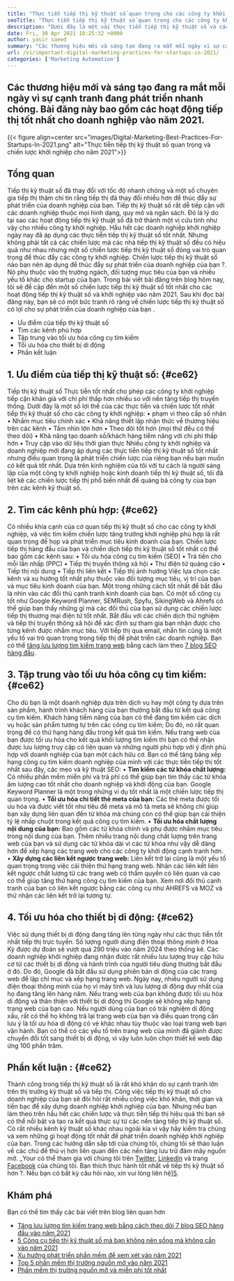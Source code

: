 ```yaml
---
title: "Thực tiễn tiếp thị kỹ thuật số quan trọng cho các công ty khởi nghiệp vào năm 2021" 
seoTitle: "Thực tiễn tiếp thị kỹ thuật số quan trọng cho các công ty khởi nghiệp vào năm 2021" 
description: "Dưới đây là một vài thực tiễn tiếp thị kỹ thuật số và các chiến lược tiếp thị kỹ thuật số tốt nhất cho các công ty khởi nghiệp và xu hướng kinh doanh mà chúng ta sẽ thấy vào năm 2021." 
date: Fri, 30 Apr 2021 18:25:32 +0000
author: yasir saeed
summary: "Các thương hiệu mới và sáng tạo đang ra mắt mỗi ngày vì sự cạnh tranh đang phát triển nhanh chóng. Bài đăng này bao gồm các hoạt động tiếp thị tốt nhất cho doanh nghiệp vào năm 2021." 
url: /vi/important-digital-marketing-practices-for-startups-in-2021/
categories: ['Marketing Automation']
---
```


## Các thương hiệu mới và sáng tạo đang ra mắt mỗi ngày vì sự cạnh tranh đang phát triển nhanh chóng. Bài đăng này bao gồm các hoạt động tiếp thị tốt nhất cho doanh nghiệp vào năm 2021.

{{< figure align=center src="images/Digital-Marketing-Best-Practices-For-Startups-In-2021.png" alt="Thực tiễn tiếp thị kỹ thuật số quan trọng và chiến lược khởi nghiệp cho năm 2021">}}


## **Tổng quan** 
Tiếp thị kỹ thuật số đã thay đổi với tốc độ nhanh chóng và một số chuyên gia tiếp thị thậm chí tin rằng tiếp thị đã thay đổi nhiều hơn để thúc đẩy sự phát triển của doanh nghiệp của bạn. Tiếp thị kỹ thuật số rất dễ tiếp cận với các doanh nghiệp thuộc mọi hình dạng, quy mô và ngân sách. Đó là lý do tại sao các hoạt động tiếp thị kỹ thuật số đã trở thành một vị cứu tinh như vậy cho nhiều công ty khởi nghiệp.
Hầu hết các doanh nghiệp khởi nghiệp ngày nay đã áp dụng các thực tiễn tiếp thị kỹ thuật số tốt nhất. Nhưng không phải tất cả các chiến lược mà các nhà tiếp thị kỹ thuật số đều có hiệu quả như nhau nhưng một số chiến lược tiếp thị kỹ thuật số đóng vai trò quan trọng để thúc đẩy các công ty khởi nghiệp. Chiến lược tiếp thị kỹ thuật số nào bạn nên áp dụng để thúc đẩy sự phát triển của doanh nghiệp của bạn ?. Nó phụ thuộc vào thị trường ngách, đối tượng mục tiêu của bạn và nhiều yếu tố khác cho startup của bạn.
Trong bài viết bài đăng trên blog hôm nay, tôi sẽ đề cập đến một số chiến lược tiếp thị kỹ thuật số tốt nhất cho các hoạt động tiếp thị kỹ thuật số và khởi nghiệp vào năm 2021. Sau khi đọc bài đăng này, bạn sẽ có một bức tranh rõ ràng về chiến lược tiếp thị kỹ thuật số có lợi cho sự phát triển của doanh nghiệp của bạn .
  * Ưu điểm của tiếp thị kỹ thuật số
  * Tìm các kênh phù hợp
  * Tập trung vào tối ưu hóa công cụ tìm kiếm
  * Tối ưu hóa cho thiết bị di động
  * Phần kết luận

## 1. **Ưu điểm của tiếp thị kỹ thuật số:**  {#ce62}

Tiếp thị kỹ thuật số Thực tiễn tốt nhất cho phép các công ty khởi nghiệp tiếp cận khán giả với chi phí thấp hơn nhiều so với nền tảng tiếp thị truyền thống. Dưới đây là một số lợi thế của các thực tiễn và chiến lược tốt nhất tiếp thị kỹ thuật số cho các công ty khởi nghiệp:
• phạm vi theo cấp số nhân
• Nhắm mục tiêu chính xác
• Khả năng thiết lập nhận thức về thương hiệu trên các kênh
• Tầm nhìn lớn hơn
• Theo dõi tốt hơn (mọi thứ đều có thể theo dõi)
• Khả năng tạo doanh số/khách hàng tiềm năng với chi phí thấp hơn
• Truy cập vào dữ liệu thời gian thực
Nhiều công ty khởi nghiệp và doanh nghiệp mới đang áp dụng các thực tiễn tiếp thị kỹ thuật số tốt nhất nhưng điều quan trọng là phát triển chiến lược của riêng bạn nếu bạn muốn có kết quả tốt nhất. Dựa trên kinh nghiệm của tôi với tư cách là người sáng lập của một công ty khởi nghiệp hoặc kinh doanh tiếp thị kỹ thuật số, tôi đã liệt kê các chiến lược tiếp thị phổ biến nhất để quảng bá công ty của bạn trên các kênh kỹ thuật số.

## 2. **Tìm các kênh phù hợp:**  {#ce62}

Có nhiều khía cạnh của cơ quan tiếp thị kỹ thuật số cho các công ty khởi nghiệp, và việc tìm kiếm chiến lược tăng trưởng khởi nghiệp phù hợp là rất quan trọng để họp và phát triển mục tiêu kinh doanh của bạn. Chiến lược tiếp thị hàng đầu của bạn và chiến dịch tiếp thị kỹ thuật số tốt nhất có thể bao gồm các kênh sau:
• Tối ưu hóa công cụ tìm kiếm (SEO)
• Trả tiền cho mỗi lần nhấp (PPC)
• Tiếp thị truyền thông xã hội
• Thư điện tử quảng cáo
• Tiếp thị nội dung
• Tiếp thị liên kết
• Tiếp thị ảnh hưởng
Việc lựa chọn các kênh và xu hướng tốt nhất phụ thuộc vào đối tượng mục tiêu, vị trí của bạn và mục tiêu kinh doanh của bạn.
Một trong những cách tốt nhất để bắt đầu là nhìn vào các đối thủ cạnh tranh kinh doanh của bạn. Có một số công cụ tốt như Google Keyword Planner, SEMRush, Spyfu, SikingWeb và Ahrefs có thể giúp bạn thấy những gì mà các đối thủ của bạn sử dụng các chiến lược tiếp thị thương mại điện tử tốt nhất. Bắt đầu với các chiến dịch thử nghiệm và tiếp thị truyền thông xã hội để xác định sự tham gia bạn nhận được cho từng kênh được nhắm mục tiêu. Với tiếp thị qua email, nhắn tin cũng là một yếu tố vai trò quan trọng trong tiếp thị để phát triển các doanh nghiệp. Bạn có thể [tăng lưu lượng tìm kiếm trang web][1] bằng cách làm theo [7 blog SEO hàng đầu][1].

## 3. **Tập trung vào tối ưu hóa công cụ tìm kiếm:**  {#ce62}

Cho dù bạn là một doanh nghiệp dựa trên dịch vụ hay một công ty dựa trên sản phẩm, hành trình khách hàng của bạn thường bắt đầu từ kết quả công cụ tìm kiếm. Khách hàng tiềm năng của bạn có thể đang tìm kiếm các dịch vụ hoặc sản phẩm tương tự trên các công cụ tìm kiếm; Do đó, nó rất quan trọng để có thứ hạng hàng đầu trong kết quả tìm kiếm. Nếu trang web của bạn được tối ưu hóa cho kết quả khối lượng tìm kiếm thì bạn có thể nhận được lưu lượng truy cập có liên quan và những người phù hợp với ý định phù hợp với doanh nghiệp của bạn một cách hữu cơ.
Bạn có thể tăng bảng xếp hạng công cụ tìm kiếm doanh nghiệp của mình với các thực tiễn tiếp thị tốt nhất sau đây, các mẹo và kỹ thuật SEO:
• **Tìm kiếm các từ khóa chất lượng:**  Có nhiều phần mềm miễn phí và trả phí có thể giúp bạn tìm thấy các từ khóa âm lượng cao tốt nhất cho doanh nghiệp và khởi động của bạn. Google Keyword Planner là một trong những ví dụ tốt nhất là một chiến lược tiếp thị quan trọng.
• **Tối ưu hóa chi tiết thẻ meta của bạn:**  Các thẻ meta được tối ưu hóa và được viết tốt như tiêu đề meta và mô tả meta sẽ không chỉ giúp bạn xây dựng liên quan đến từ khóa mà chúng còn có thể giúp bạn cải thiện tỷ lệ nhấp chuột trong kết quả công cụ tìm kiếm.
• **Tối ưu hóa chất lượng nội dung của bạn:**  Bao gồm các từ khóa chính và phụ được nhắm mục tiêu trong nội dung của bạn. Thêm nhiều trang nội dung chất lượng trên trang web của bạn và sử dụng các từ khóa dài vì các từ khóa như vậy dễ dàng hơn để xếp hạng các trang web cho các công ty khởi động cạnh tranh hơn.
• **Xây dựng các liên kết ngược trang web:**  Liên kết trở lại cũng là một yếu tố quan trọng trong việc cải thiện thứ hạng trang web. Nhận các liên kết liên kết ngược chất lượng từ các trang web có thẩm quyền có liên quan và cao có thể giúp tăng thứ hạng công cụ tìm kiếm của bạn. Xem nơi đối thủ cạnh tranh của bạn có liên kết ngược bằng các công cụ như AHREFS và MOZ và thử nhận các liên kết trở lại tương tự.

## 4. **Tối ưu hóa cho thiết bị di động:**  {#ce62}

Việc sử dụng thiết bị di động đang tăng lên từng ngày như các thực tiễn tốt nhất tiếp thị trực tuyến. Số lượng người dùng điện thoại thông minh ở Hoa Kỳ được dự đoán sẽ vượt quá 290 triệu vào năm 2024 theo thống kê. Các doanh nghiệp khởi nghiệp đang nhận được rất nhiều lưu lượng truy cập hữu cơ từ các thiết bị di động và hành trình của người tiêu dùng thường bắt đầu ở đó. Do đó, Google đã bắt đầu sử dụng phiên bản di động của các trang web để lập chỉ mục và xếp hạng trang web.
Ngày nay, nhiều người sử dụng điện thoại thông minh của họ vì máy tính và lưu lượng di động duy nhất của họ đang tăng lên hàng năm. Nếu trang web của bạn không được tối ưu hóa di động và thân thiện với thiết bị di động thì Google sẽ không xếp hạng trang web của bạn cao. Nếu người dùng của bạn có trải nghiệm di động xấu, rất có thể họ không trả lại trang web của bạn và điều quan trọng cần lưu ý là tối ưu hóa di động có vẻ khác nhau tùy thuộc vào loại trang web bạn vận hành. Bạn có thể có các yếu tố trên trang web của mình đã giành được chuyển đổi tốt sang thiết bị di động, vì vậy luôn luôn chọn thiết kế web đáp ứng 100 phần trăm.

## **Phần kết luận** : {#ce62}

Thành công trong tiếp thị kỹ thuật số là rất khó khăn do sự cạnh tranh lớn trên thị trường kỹ thuật số và tiếp thị. Công việc tiếp thị kỹ thuật số cho doanh nghiệp của bạn sẽ đòi hỏi rất nhiều công việc khó khăn, thời gian và tiền bạc để xây dựng doanh nghiệp khởi nghiệp của bạn. Nhưng nếu bạn làm theo trên hầu hết các chiến lược và thực tiễn tiếp thị hiệu quả thì bạn sẽ có thể nổi bật và tạo ra kết quả thực sự từ các nền tảng tiếp thị kỹ thuật số. Có rất nhiều kênh kỹ thuật số khác nhau ngoài kia vì vậy hãy kiểm tra chúng và xem những gì hoạt động tốt nhất để phát triển doanh nghiệp khởi nghiệp của bạn. Trong các hướng dẫn sắp tới của chúng tôi, chúng tôi sẽ thảo luận về các chủ đề thú vị hơn liên quan đến các nền tảng lưu trữ đám mây nguồn mở.
_Your có thể tham gia với chúng tôi trên [Twitter][2], [LinkedIn][3] và trang [Facebook][4] của chúng tôi. Bạn thích thực hành tốt nhất về tiếp thị kỹ thuật số hơn ?. Nếu bạn có bất kỳ câu hỏi nào, xin vui lòng liên hệ][5].

## Khám phá
Bạn có thể tìm thấy các bài viết trên blog liên quan hơn
  * [Tăng lưu lượng tìm kiếm trang web bằng cách theo dõi 7 blog SEO hàng đầu vào năm 2021][1]
  * [5 Công cụ tiếp thị kỹ thuật số mà bạn không nên sống mà không cần vào năm 2021][6]
  * [Xu hướng phát triển phần mềm để xem xét vào năm 2021][7]
  * [Top 5 phần mềm thị trường nguồn mở vào năm 2021][8]
  * [Phần mềm thị trường nguồn mở và miễn phí tốt nhất][9]



[1]: https://blog.containerize.com/blogging/increase-website-search-traffic-by-following-top-7-seo-blogs/
[2]: https://twitter.com/containerize_co
[3]: https://www.linkedin.com/company/containerize/
[4]: http://facebook.com/containerize
[5]: mailto:yasir.saeed@aspose.com
[6]: https://blog.containerize.com/2021/01/03/5-digital-marketing-tools-you-shouldn%e2%80%99t-live-without-in-2021/
[7]: https://blog.containerize.com/marketplace/top-5-open-source-marketplace-software-in-2021/
[8]: https://blog.containerize.com/content-management/integrate-mautic-with-joomla-for-marketing-automation/
[9]: https://products.containerize.com/marketplace/
